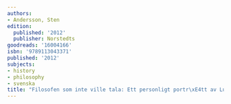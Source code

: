```yaml
---
authors:
- Andersson, Sten
edition:
  published: '2012'
  publisher: Norstedts
goodreads: '16004166'
isbn: '9789113043371'
published: '2012'
subjects:
- history
- philosophy
- svenska
title: "Filosofen som inte ville tala: Ett personligt portr\xE4tt av Ludwig Wittgenstein"
---
```


